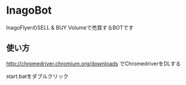# InagoBot
InagoFlyerのSELL &amp; BUY Volumeで売買するBOTです  



使い方
----------------
http://chromedriver.chromium.org/downloads
でChromedriverをDLする

start.batをダブルクリック
